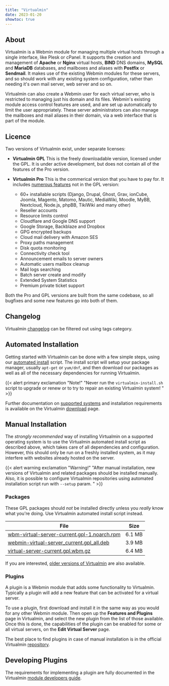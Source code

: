 ```yaml
---
title: "Virtualmin"
date: 2023-01-20
showtoc: true
---
```

## About

Virtualmin is a Webmin module for managing multiple virtual hosts through a single interface, like Plesk or cPanel. It supports the creation and management of **Apache** or **Nginx** virtual hosts, **BIND** DNS domains, **MySQL** and **MariaDB** databases, and mailboxes and aliases with **Postfix** or **Sendmail**. It makes use of the existing Webmin modules for these servers, and so should work with any existing system configuration, rather than needing it's own mail server, web server and so on.

Virtualmin can also create a Webmin user for each virtual server, who is restricted to managing just his domain and its files. Webmin's existing module access control features are used, and are set up automatically to limit the user appropriately. These server administrators can also manage the mailboxes and mail aliases in their domain, via a web interface that is part of the module.

## Licence

Two versions of Virtualmin exist, under separate licenses:

* **Virtualmin GPL**
    This is the freely downloadable version, licensed under the GPL. It is under active development, but does not contain all of the features of the Pro version.
* **Virtualmin Pro**
    This is the commerical version that you have to pay for. It includes [numerous features](https://www.virtualmin.com/professional/) not in the GPL version:
      
    - 60+ installable scripts (Django, Drupal, Ghost, Grav, ionCube, Joomla, Magento, Matomo, Mautic, MediaWiki, Moodle, MyBB, Nextcloud, Node.js, phpBB, TikiWiki and many other)
    - Reseller accounts
    - Resource limits control
    - Cloudflare and Google DNS support
    - Google Storage, Backblaze and Dropbox
    - GPG encrypted backups
    - Cloud mail delivery with Amazon SES
    - Proxy paths management
    - Disk quota monitoring
    - Connectivity check tool
    - Announcement emails to server owners
    - Automatic users mailbox cleanup
    - Mail logs searching
    - Batch server create and modify
    - Extended System Statistics
    - Premium private ticket support

Both the Pro and GPL versions are built from the same codebase, so all bugfixes and some new features go into both of them.

## Changelog

Virtualmin [changelog](/tags/virtualmin-changelog/) can be filtered out using tags category.

## Automated Installation

Getting started with Virtualmin can be done with a few simple steps, using our [automated install](https://software.virtualmin.com/gpl/scripts/virtualmin-install.sh) script. The install script will setup your package manager, usually `apt-get` or `yum/dnf`, and then download our packages as well as all of the necessary dependencies for running Virtualmin.

{{< alert primary exclamation "Note!" "Never run the `virtualmin-install.sh` script to upgrade or renew or to try to repair an existing Virtualmin system! " >}}

Further documentation on [supported systems](https://www.virtualmin.com/documentation/os-support/) and installation requirements is available on the Virtualmin [download](https://www.virtualmin.com/download/) page.

## Manual Installation

The _strongly recommended_ way of installing Virtualmin on a supported operating system is to use the Virtualmin automated install script as described above, which takes care of all dependencies and configuration. However, this should only be run on a freshly installed system, as it may interfere with websites already hosted on the server.

{{< alert warning exclamation "Warning!" "After manual installation, new versions of Virtualmin and related packages should be installed manually. Also, it is possible to configure Virtualmin repositories using automated installation script run with `--setup` param. " >}}

### Packages

These GPL packages should _not_ be installed directly unless you _really_ know what you're doing. Use Virtualmin automated install script instead.

| File                       | Size |
| -------------------------- | -----|
|[wbm-virtual-server-current.gpl-1.noarch.rpm](https://download.webmin.com/download/virtualmin/wbm-virtual-server-7.5.gpl-1.noarch.rpm) | 6.1 MB |
|[webmin-virtual-server_current.gpl_all.deb](https://download.webmin.com/download/virtualmin/webmin-virtual-server_7.5.gpl_all.deb)     | 3.9 MB |
|[virtual-server-current.gpl.wbm.gz](https://download.webmin.com/download/virtualmin/virtual-server-7.5.gpl.wbm.gz)                     | 6.4 MB |

If you are interested, [older versions of Virtualmin](https://download.webmin.com/download/virtualmin/) are also available.

### Plugins

A plugin is a Webmin module that adds some functionality to Virtualmin. Typically a plugin will add a new feature that can be activated for a virtual server.

To use a plugin, first download and install it in the same way as you would for any other Webmin module. Then open up the **Features and Plugins** page in Virtualmin, and select the new plugin from the list of those available. Once this is done, the capabilities of the plugin can be enabled for some or all virtual servers, on the **Edit Virtual Server** page.

The best place to find plugins in case of manual installation is in the official Virtualmin [repository](https://software.virtualmin.com/gpl/).

## Developing Plugins

The requirements for implementing a plugin are fully documented in the Virtualmin [module developers guide](https://www.virtualmin.com/documentation/developer/plugins/).
